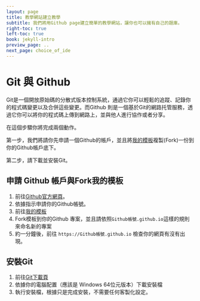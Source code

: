 ```yaml
---
layout: page
title: 教學網站建立教學
subtitle: 我們將用Github page建立簡單的教學網站，讓你也可以擁有自己的題庫。
right-toc: true
left-toc: true
book: jekyll-intro
preview_page: ..
next_page: choice_of_ide
---
```


# Git 與 Github

Git是一個開放原始碼的分散式版本控制系統，通過它你可以輕鬆的追蹤、記錄你的程式碼變更以及合併這些變更。而Github 則是一個基於Git的網路托管服務，透過它你可以將你的程式碼上傳到網路上，並與他人進行協作或者分享。

在這個步驟你將完成兩個動作。

第一步，我們將請你先申請一個Github的帳戶，並且將[我的模板](https://github.com/junwenwaynepeng/jekyll-template)複製(Fork)一份到你的Github帳戶底下。

第二步，請下載並安裝Git。

## 申請 Github 帳戶與Fork我的模板

1. 前往[Github官方網頁](https://github.com/)。
2. 依據指示申請你的Github帳號。
3. 前往[我的模板](https://github.com/junwenwaynepeng/jekyll-template)
4. Fork模板到你的Github 專案，並且請依照`Github帳號.github.io`這樣的規則來命名新的專案
5. 約一分鐘後，前往 `https://Github帳號.github.io` 檢查你的網頁有沒有出現。

## 安裝Git

1. 前往[Git下載頁](https://git-scm.com/downloads)
2. 依據你的電腦配置（應該是 Windows 64位元版本）下載安裝檔
3. 執行安裝檔，根據只是完成安裝，不需要任何客製化設定。

